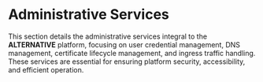 # Administrative Services

This section details the administrative services integral to the **ALTERNATIVE** platform, focusing on user credential management, DNS management, certificate lifecycle management, and ingress traffic handling. These services are essential for ensuring platform security, accessibility, and efficient operation.